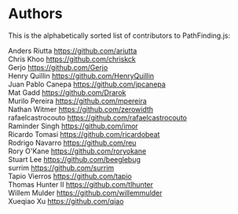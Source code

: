 # Authors

This is the alphabetically sorted list of contributors to PathFinding.js:

Anders Riutta <https://github.com/ariutta><br>
Chris Khoo <https://github.com/chriskck><br>
Gerjo <https://github.com/Gerjo><br>
Henry Quillin <https://github.com/HenryQuillin><br>
Juan Pablo Canepa <https://github.com/jpcanepa><br>
Mat Gadd <https://github.com/Drarok><br>
Murilo Pereira <https://github.com/mpereira><br>
Nathan Witmer <https://github.com/zerowidth><br>
rafaelcastrocouto <https://github.com/rafaelcastrocouto><br>
Raminder Singh <https://github.com/imor><br>
Ricardo Tomasi <https://github.com/ricardobeat><br>
Rodrigo Navarro <https://github.com/reu><br>
Rory O'Kane <https://github.com/roryokane><br>
Stuart Lee <https://github.com/beeglebug><br>
surrim <https://github.com/surrim><br>
Tapio Vierros <https://github.com/tapio><br>
Thomas Hunter II <https://github.com/tlhunter><br>
Willem Mulder <https://github.com/willemmulder><br>
Xueqiao Xu <https://github.com/qiao>
